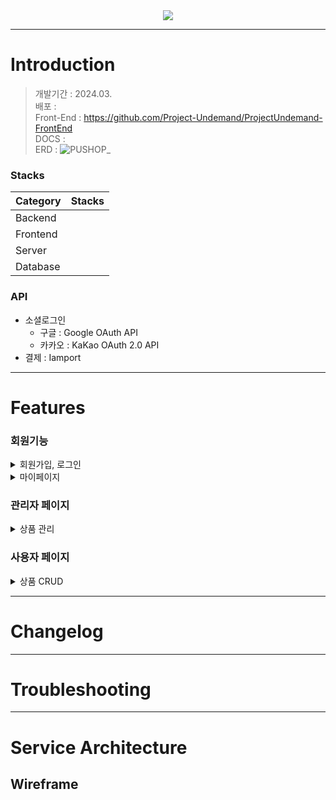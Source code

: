 <div align="center">
<img src="https://capsule-render.vercel.app/api?type=waving&color=6FC7E1&height=240&section=header&text=PUSHOP&fontColor=ffffffCC&fontSize=60&fontAlignY=35&desc=Project%20Undemand&descSize=20&descAlign=70&descAlignY=53" />
</div>

***
# Introduction 
> 개발기간 : 2024.03.  
> 배포 :  
> Front-End : https://github.com/Project-Undemand/ProjectUndemand-FrontEnd  
> DOCS :  
> ERD :  ![PUSHOP_](https://github.com/Project-Undemand/ProjectUndemand-BackEnd/assets/120750451/eeedb792-f628-49ac-8602-235c3277bda6)



### Stacks

|Category|Stacks|
|---|---|
| Backend | 
| Frontend | 
| Server | 
| Database |


### API
- 소셜로그인
  - 구글 : Google OAuth API
  - 카카오 : KaKao OAuth 2.0 API
- 결제 : Iamport

***

# Features

### 회원기능

<details>
<summary>회원가입, 로그인</summary>
<div markdown = '1'></div>



</details>

<details>
<summary>마이페이지</summary>
<div markdown='1'></div>

</details>




### 관리자 페이지

<details>
<summary>상품 관리</summary>
<div markdown='1'></div>


</details>

### 사용자 페이지

<details>
<summary>상품 CRUD</summary>
<div markdown='1'></div>


</details>


***

# Changelog

***

# Troubleshooting

***

# Service Architecture 







Wireframe
------

